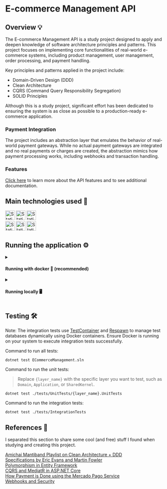 # E-commerce Management API

## Overview 💡

The E-commerce Management API is a study project designed to apply and deepen knowledge of software architecture principles and patterns. This project focuses on implementing core functionalities of real-world e-commerce systems, including product management, user management, order processing, and payment handling.

Key principles and patterns applied in the project include:

- Domain-Driven Design (DDD)
- Clean Architecture
- CQRS (Command Query Responsibility Segregation)
- SOLID Principles

Although this is a study project, significant effort has been dedicated to ensuring the system is as close as possible to a production-ready e-commerce application.

### Payment Integration

The project includes an abstraction layer that emulates the behavior of real-world payment gateways. While no actual payment gateways are integrated and no real payments or charges are created, the abstraction mimics how payment processing works, including webhooks and transaction handling.

### Features

[Click here](./docs/) to learn more about the API features and to see additional documentation.

## Main technologies used 🧰

<img
  alt="Static Badge"
  src="https://img.shields.io/badge/csharp-purple?style=for-the-badge&logo=csharp"
  style="margin-bottom: 4px;"
  height="30px"
/>
<img
  alt="Static Badge"
  src="https://img.shields.io/badge/dotnet-purple?style=for-the-badge&logo=dotnet"
  style="margin-bottom: 4px;"
  height="30px"
/>
<img
  alt="Static Badge"
  src="https://img.shields.io/badge/Entity%20Framework%20Core-%20purple?style=for-the-badge&logo=amazonredshift&logoColor=white"
  style="margin-bottom: 4px;"
  height="30px"
/> <br/>
<img
  alt="Static Badge"
  src="https://img.shields.io/badge/xUnit-black?style=for-the-badge&logoColor=white"
  style="margin-bottom: 4px;"
  height="30px"
/>
<img
  alt="Static Badge"
  src="https://img.shields.io/badge/MediatR-blue?style=for-the-badge"
  style="margin-bottom: 4px;"
  height="30px"
/>
<img
  alt="Static Badge"
  src="https://img.shields.io/badge/PostgreSQL-%234169E1?style=for-the-badge&logo=postgresql&logoColor=white" style="margin-bottom: 4px;"
  height="30px"
/>

## Running the application ⚙️

<details>
<summary><h4>Running with docker 🐋 (recommended)</h4></summary>

> You must have docker installed

1. Clone and enter the repository

```sh
git clone git@github.com:ImVictorM/ECommerceManagement.git && cd ECommerceManagement
```

2. Create a `.env` file at the root to configure environment variables for Docker. Use the `.env-example` file as a reference.

3. Build and run the containers

```sh
docker-compose up -d --build
```

4. Run the migrations

```sh
dotnet ef database update -p .\src\Infrastructure -s .\src\WebApi --connection "Host=localhost;Port=8010;Username=postgres;Password=postgres;Database=ecommerce-management;Trust Server Certificate=true;"
```

</details>

<details>
<summary><h4>Running locally 🖥️<h4></summary>

> You must have dotnet and postgres installed

1. Clone and enter the repository

```sh
git clone git@github.com:ImVictorM/ECommerceManagement.git && cd ECommerceManagement
```

2. Configure the file `src/WebApi/appsettings.json`. Update the `DbConnectionSettings` section with your database credentials as follows:

```json
{
  "DbConnectionSettings": {
    "Host": "localhost",
    "Port": "5432",
    "Database": "ecommerce-management",
    "Username": "your-username",
    "Password": "your-password"
  }
}
```

3. Restore the dependencies

```sh
dotnet restore ECommerceManagement.sln
```

4. Run the migrations

```sh
dotnet ef database update -p .\src\Infrastructure -s .\src\WebApi --connection "Host=localhost;Port=8010;Username=postgres;Password=postgres;Database=ecommerce-management;Trust Server Certificate=true;"
```

5. Run the WebApi project

```sh
dotnet run --project ./src/WebApi
```

</details>

## Testing 🛠️

Note: The integration tests use [TestContainer](https://testcontainers.com/) and [Respawn](https://github.com/jbogard/Respawn) to manage test databases dynamically using Docker containers. Ensure Docker is running on your system to execute integration tests successfully.

Command to run all tests:

```
dotnet test ECommerceManagement.sln
```

Command to run the unit tests:

> Replace `{layer_name}` with the specific layer you want to test, such as `Domain`, `Application`, or `SharedKernel`.

```
dotnet test ./tests/UnitTests/{layer_name}.UnitTests
```

Command to run the integration tests:

```
dotnet test ./tests/IntegrationTests
```

## References 📌

I separated this section to share some cool (and free) stuff I found when studying and creating this project.

[Amichai Mantiband Playlist on Clean Architecture + DDD](https://www.youtube.com/playlist?list=PLzYkqgWkHPKBcDIP5gzLfASkQyTdy0t4k) <br/>
[Specifications by Eric Evans and Martin Fowler](https://martinfowler.com/apsupp/spec.pdf)<br/>
[Polymorphism in Entity Framework](https://www.learnentityframeworkcore.com/inheritance)<br/>
[CQRS and MediatR in ASP.NET Core](https://codewithmukesh.com/blog/cqrs-and-mediatr-in-aspnet-core/)<br/>
[How Payment is Done using the Mercado Pago Service](https://www.mercadopago.com.br/developers/pt/docs/checkout-api/landing)<br/>
[Webhooks and Security](https://stytch.com/blog/webhooks-security-best-practices/)
